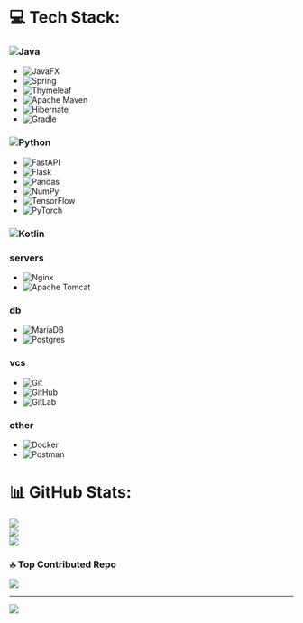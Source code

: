# 💻 Tech Stack:
### ![Java](https://img.shields.io/badge/java-%23ED8B00.svg?style=for-the-badge&logo=openjdk&logoColor=white)   
- ![JavaFX](https://img.shields.io/badge/javafx-%23FF0000.svg?style=for-the-badge&logo=javafx&logoColor=white)
- ![Spring](https://img.shields.io/badge/spring-%236DB33F.svg?style=for-the-badge&logo=spring&logoColor=white)
- ![Thymeleaf](https://img.shields.io/badge/Thymeleaf-%23005C0F.svg?style=for-the-badge&logo=Thymeleaf&logoColor=white)
- ![Apache Maven](https://img.shields.io/badge/Apache%20Maven-C71A36?style=for-the-badge&logo=Apache%20Maven&logoColor=white)
- ![Hibernate](https://img.shields.io/badge/Hibernate-59666C?style=for-the-badge&logo=Hibernate&logoColor=white)
- ![Gradle](https://img.shields.io/badge/Gradle-02303A.svg?style=for-the-badge&logo=Gradle&logoColor=white)   

### ![Python](https://img.shields.io/badge/python-3670A0?style=for-the-badge&logo=python&logoColor=ffdd54)
- ![FastAPI](https://img.shields.io/badge/FastAPI-005571?style=for-the-badge&logo=fastapi)
- ![Flask](https://img.shields.io/badge/flask-%23000.svg?style=for-the-badge&logo=flask&logoColor=white)
- ![Pandas](https://img.shields.io/badge/pandas-%23150458.svg?style=for-the-badge&logo=pandas&logoColor=white)
- ![NumPy](https://img.shields.io/badge/numpy-%23013243.svg?style=for-the-badge&logo=numpy&logoColor=white)
- ![TensorFlow](https://img.shields.io/badge/TensorFlow-%23FF6F00.svg?style=for-the-badge&logo=TensorFlow&logoColor=white)
- ![PyTorch](https://img.shields.io/badge/PyTorch-%23EE4C2C.svg?style=for-the-badge&logo=PyTorch&logoColor=white)

### ![Kotlin](https://img.shields.io/badge/kotlin-%237F52FF.svg?style=for-the-badge&logo=kotlin&logoColor=white)   

### servers
- ![Nginx](https://img.shields.io/badge/nginx-%23009639.svg?style=for-the-badge&logo=nginx&logoColor=white)
- ![Apache Tomcat](https://img.shields.io/badge/apache%20tomcat-%23F8DC75.svg?style=for-the-badge&logo=apache-tomcat&logoColor=black)

### db
- ![MariaDB](https://img.shields.io/badge/MariaDB-003545?style=for-the-badge&logo=mariadb&logoColor=white)
- ![Postgres](https://img.shields.io/badge/postgres-%23316192.svg?style=for-the-badge&logo=postgresql&logoColor=white)      

### vcs
- ![Git](https://img.shields.io/badge/git-%23F05033.svg?style=for-the-badge&logo=git&logoColor=white)
- ![GitHub](https://img.shields.io/badge/github-%23121011.svg?style=for-the-badge&logo=github&logoColor=white)
- ![GitLab](https://img.shields.io/badge/gitlab-%23181717.svg?style=for-the-badge&logo=gitlab&logoColor=white)   

### other
- ![Docker](https://img.shields.io/badge/docker-%230db7ed.svg?style=for-the-badge&logo=docker&logoColor=white)
- ![Postman](https://img.shields.io/badge/Postman-FF6C37?style=for-the-badge&logo=postman&logoColor=white)

# 📊 GitHub Stats:
![](https://github-readme-stats.vercel.app/api?username=qqweweqewe&theme=github_dark_dimmed&hide_border=true&include_all_commits=true&count_private=true)<br/>
![](https://github-readme-streak-stats.herokuapp.com/?user=qqweweqewe&theme=github_dark_dimmed&hide_border=true)<br/>
![](https://github-readme-stats.vercel.app/api/top-langs/?username=qqweweqewe&theme=github_dark_dimmed&hide_border=true&include_all_commits=true&count_private=true&layout=compact)

### 🔝 Top Contributed Repo
![](https://github-contributor-stats.vercel.app/api?username=qqweweqewe&limit=5&theme=github_dark_dimmed&combine_all_yearly_contributions=true)

---
[![](https://visitcount.itsvg.in/api?id=qqweweqewe&icon=2&color=6)](https://visitcount.itsvg.in)

<!-- Proudly created with GPRM ( https://gprm.itsvg.in ) -->
